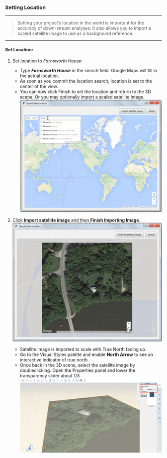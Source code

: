 ### Setting Location
---

> Setting your project’s location in the world is important for the accuracy of down-stream analyses. It also allows you to import a scaled satellite image to use as a background reference.

---

#### Set Location:

1. Set location to *Farnsworth House*:
    - Type ***Farnsworth House*** in the search field. Google Maps will fill in the actual location.
    - As soon as you commit the location search, location is set to the center of the view.
    - You can now click Finish to set the location and return to the 3D scene. Or you may optionally import a scaled satellite image.
![](./images/4101d5b1-cd39-4a96-b4a8-8d7009c54848.png)

2. Click **Import satellite image** and then **Finish Importing Image**.
![](./images/894bd8ae-cb86-4330-ae3f-fe58ac39ab73.png)
    - Satellite image is imported to scale with True North facing up.
    - Go to the Visual Styles palette and enable **North Arrow** to see an interactive indicator of true north.
    - Once back in the 3D scene, select the satellite image by doubleclicking. Open the Properties panel and lower the transparency slider about 1/3. ![](./images/038168bf-b019-4a1f-8fb7-308ae4fe218e1.png)




